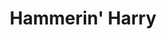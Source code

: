 ---
layout: video
series: Angry Video Game Nerd - Bad Game Cover Art
episode: 22
title: "Hammerin' Harry"
permalink: /avgn/bad-game-cover-art-22
video_id: 8VnJNeVhtLo
release_date: 2015-12-22
mike_notes:
toggle: off
special: bad-covers
special_id: "Bad Game Cover Art Videos"
platforms:
  - Nintendo Entertainment System
---